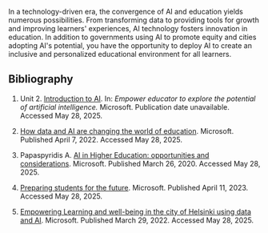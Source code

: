 In a technology-driven era, the convergence of AI and education yields numerous possibilities. From transforming data to providing tools for growth and improving learners' experiences, AI technology fosters innovation in education. In addition to governments using AI to promote equity and cities adopting AI's potential, you have the opportunity to deploy AI to create an inclusive and personalized educational environment for all learners.

## Bibliography

1. Unit 2. [Introduction to AI](/training/modules/empower-educators-explore-potential-artificial-intelligence/introduction-ai). In: *Empower educator to explore the potential of artificial intelligence.* Microsoft. Publication date unavailable. Accessed May 28, 2025.

1. [How data and AI are changing the world of education](https://educationblog.microsoft.com/2022/04/how-data-and-ai-are-changing-the-world-of-education). Microsoft. Published April 7, 2022. Accessed May 28, 2025.

1. Papaspyridis A. [AI in Higher Education: opportunities and considerations](https://news.microsoft.com/apac/2020/03/26/ai-in-higher-education-opportunities-and-considerations/). Microsoft. Published March 26, 2020. Accessed May 28, 2025.

1. [Preparing students for the future](https://educationblog.microsoft.com/2023/04/preparing-students-for-the-future). Microsoft. Published April 11, 2023. Accessed May 28, 2025.

1. [Empowering Learning and well-being in the city of Helsinki using data and AI](https://customers.microsoft.com/story/1477362858581906559-helsinki-k12-edu-azure-en-finland). Microsoft. Published March 29, 2022. Accessed May 28, 2025.
